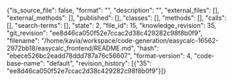 {"is_source_file": false, "format": "", "description": "", "external_files": [], "external_methods": [], "published": [], "classes": [], "methods": [], "calls": [], "search-terms": [], "state": 2, "file_id": 15, "knowledge_revision": 35, "git_revision": "ee8d46ca050f52e7ccac2d38c429282c98f8b0f9", "filename": "/home/kavia/workspace/code-generation/easycalc-16562-2972bb18/easycalc_frontend/README.md", "hash": "ebece526bc2eadd78ddd787a76c56607", "format-version": 4, "code-base-name": "default", "revision_history": [{"35": "ee8d46ca050f52e7ccac2d38c429282c98f8b0f9"}]}